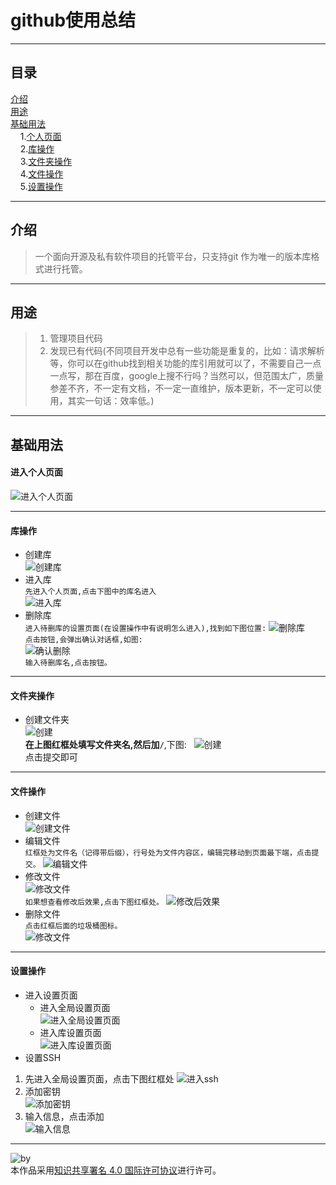 # github使用总结
***
## 目录  
[介绍](https://github.com/person-0/test/blob/master/Github.md#介绍)  
[用途](https://github.com/person-0/test/blob/master/Github.md#用途)  
[基础用法](https://github.com/person-0/test/blob/master/Github.md#基础用法)  
&nbsp;&nbsp;&nbsp;&nbsp;1.[个人页面](https://github.com/person-0/test/blob/master/Github.md#进入个人页面)  
&nbsp;&nbsp;&nbsp;&nbsp;2.[库操作](https://github.com/person-0/test/blob/master/Github.md#库操作)  
&nbsp;&nbsp;&nbsp;&nbsp;3.[文件夹操作](https://github.com/person-0/test/blob/master/Github.md#文件夹操作)  
&nbsp;&nbsp;&nbsp;&nbsp;4.[文件操作](https://github.com/person-0/test/blob/master/Github.md#文件操作)  
&nbsp;&nbsp;&nbsp;&nbsp;5.[设置操作](https://github.com/person-0/test/blob/master/Github.md#设置操作)
***
## 介绍
> 一个面向开源及私有软件项目的托管平台，只支持git 作为唯一的版本库格式进行托管。
***
## 用途
> 1. 管理项目代码
> 2. 发现已有代码(不同项目开发中总有一些功能是重复的，比如：请求解析等，你可以在github找到相关功能的库引用就可以了，不需要自己一点一点写，那在百度，google上搜不行吗？当然可以，但范围太广，质量参差不齐，不一定有文档，不一定一直维护，版本更新，不一定可以使用，其实一句话：效率低。)
***
## 基础用法
#### 进入个人页面
![进入个人页面](https://github.com/person-0/images/blob/master/github/%E9%A1%B5%E9%9D%A2/%E8%BF%9B%E5%85%A5%E4%B8%AA%E4%BA%BA%E9%A1%B5%E9%9D%A2.PNG)
***
#### 库操作
- 创建库  
![创建库](https://github.com/person-0/images/blob/master/github/%E5%BA%93/%E5%88%9B%E5%BB%BA%E5%BA%93.PNG)
- 进入库  
`先进入个人页面,点击下图中的库名进入`  
![进入库](https://github.com/person-0/images/blob/master/github/%E5%BA%93/%E8%BF%9B%E5%85%A5%E5%BA%93.PNG)
- 删除库  
`进入待删库的设置页面(在设置操作中有说明怎么进入),找到如下图位置:`
![删除库](https://github.com/person-0/images/blob/master/github/%E5%BA%93/%E5%88%A0%E9%99%A4%E5%BA%93.PNG)  
`点击按钮,会弹出确认对话框,如图:`  
![确认删除](https://github.com/person-0/images/blob/master/github/%E5%BA%93/%E7%A1%AE%E8%AE%A4%E5%88%A0%E9%99%A4.PNG)  
`输入待删库名,点击按钮。`
***
#### 文件夹操作
- 创建文件夹  
![创建](https://github.com/person-0/images/blob/master/github/%E6%96%87%E4%BB%B6%E5%A4%B9/%E5%88%9B%E5%BB%BA%E6%96%87%E4%BB%B6%E5%A4%B91.PNG)  
**在上图红框处填写文件夹名,然后加`/`**,下图:  
![创建](https://github.com/person-0/images/blob/master/github/%E6%96%87%E4%BB%B6%E5%A4%B9/%E5%88%9B%E5%BB%BA%E6%96%87%E4%BB%B6%E5%A4%B92.PNG)  
点击提交即可
***
#### 文件操作
- 创建文件  
![创建文件](https://github.com/person-0/images/blob/master/github/%E6%96%87%E4%BB%B6/%E5%88%9B%E5%BB%BA%E6%96%87%E4%BB%B6.PNG)
- 编辑文件  
`红框处为文件名（记得带后缀），行号处为文件内容区，编辑完移动到页面最下端，点击提交。`
![编辑文件](https://github.com/person-0/images/blob/master/github/%E6%96%87%E4%BB%B6/%E7%BC%96%E8%BE%91%E6%96%87%E4%BB%B6.PNG)
- 修改文件  
![修改文件](https://github.com/person-0/images/blob/master/github/%E6%96%87%E4%BB%B6/%E4%BF%AE%E6%94%B9%E6%96%87%E4%BB%B6.PNG)  
`如果想查看修改后效果,点击下图红框处。`
![修改后效果](https://github.com/person-0/images/blob/master/github/%E6%96%87%E4%BB%B6/%E4%BF%AE%E6%94%B9%E5%90%8E%E6%95%88%E6%9E%9C%E6%9F%A5%E7%9C%8B.PNG)
- 删除文件  
`点击红框后面的垃圾桶图标。`  
![修改文件](https://github.com/person-0/images/blob/master/github/%E6%96%87%E4%BB%B6/%E4%BF%AE%E6%94%B9%E6%96%87%E4%BB%B6.PNG)
***
#### 设置操作
- 进入设置页面
  + 进入全局设置页面  
  ![进入全局设置页面](https://github.com/person-0/images/blob/master/github/%E9%A1%B5%E9%9D%A2/%E8%BF%9B%E5%85%A5%E5%85%A8%E5%B1%80%E8%AE%BE%E7%BD%AE%E9%A1%B5%E9%9D%A2.PNG)  
  + 进入库设置页面  
  ![进入库设置页面](https://github.com/person-0/images/blob/master/github/%E9%A1%B5%E9%9D%A2/%E8%BF%9B%E5%85%A5%E5%BA%93%E8%AE%BE%E7%BD%AE%E9%A1%B5%E9%9D%A2.PNG)
- 设置SSH  
1. 先进入全局设置页面，点击下图红框处
![进入ssh](https://github.com/person-0/images/blob/master/github/ssh/%E8%BF%9B%E5%85%A5ssh%E8%AE%BE%E7%BD%AE%E9%A1%B5%E9%9D%A2.PNG)
2. 添加密钥  
![添加密钥](https://github.com/person-0/images/blob/master/github/ssh/%E6%B7%BB%E5%8A%A0%E7%A7%98%E9%92%A5.PNG)
3. 输入信息，点击添加  
![输入信息](https://github.com/person-0/images/blob/master/github/ssh/%E8%BE%93%E5%85%A5%E5%85%AC%E9%92%A5%E4%BF%A1%E6%81%AF.PNG)
***
![by](https://licensebuttons.net/l/by/4.0/88x31.png)  
本作品采用<a rel="license" href="http://creativecommons.org/licenses/by/4.0/">知识共享署名 4.0 国际许可协议</a>进行许可。

